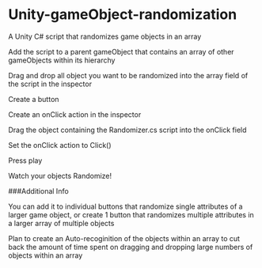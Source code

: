 # Unity-gameObject-randomization
 A Unity C# script that randomizes game objects in an array
 
 Add the script to a parent gameObject that contains an array of other gameObjects within its hierarchy
 
 Drag and drop all object you want to be randomized into the array field of the script in the inspector
 
 Create a button

 Create an onClick action in the inspector
 
 Drag the object containing the Randomizer.cs script into the onClick field
 
 Set the onClick action to Click() 
 
 Press play
 
 Watch your objects Randomize!
 
 ###Additional Info
 
 You can add it to individual buttons that randomize single attributes of a larger game object, or create 1 button that randomizes multiple attributes in a larger array of multiple objects
 
 Plan to create an Auto-recoginition of the objects within an array to cut back the amount of time spent on dragging and dropping large numbers of objects within an array
